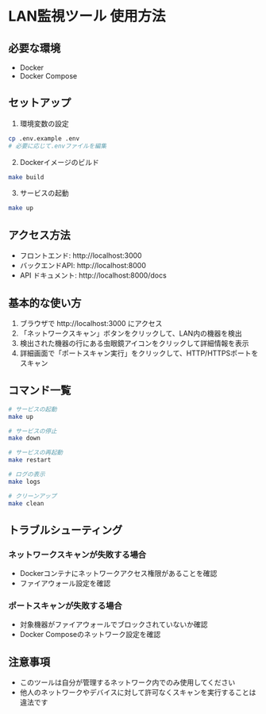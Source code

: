 # LAN監視ツール 使用方法

## 必要な環境

- Docker
- Docker Compose

## セットアップ

1. 環境変数の設定
```bash
cp .env.example .env
# 必要に応じて.envファイルを編集
```

2. Dockerイメージのビルド
```bash
make build
```

3. サービスの起動
```bash
make up
```

## アクセス方法

- フロントエンド: http://localhost:3000
- バックエンドAPI: http://localhost:8000
- API ドキュメント: http://localhost:8000/docs

## 基本的な使い方

1. ブラウザで http://localhost:3000 にアクセス
2. 「ネットワークスキャン」ボタンをクリックして、LAN内の機器を検出
3. 検出された機器の行にある虫眼鏡アイコンをクリックして詳細情報を表示
4. 詳細画面で「ポートスキャン実行」をクリックして、HTTP/HTTPSポートをスキャン

## コマンド一覧

```bash
# サービスの起動
make up

# サービスの停止
make down

# サービスの再起動
make restart

# ログの表示
make logs

# クリーンアップ
make clean
```

## トラブルシューティング

### ネットワークスキャンが失敗する場合

- Dockerコンテナにネットワークアクセス権限があることを確認
- ファイアウォール設定を確認

### ポートスキャンが失敗する場合

- 対象機器がファイアウォールでブロックされていないか確認
- Docker Composeのネットワーク設定を確認

## 注意事項

- このツールは自分が管理するネットワーク内でのみ使用してください
- 他人のネットワークやデバイスに対して許可なくスキャンを実行することは違法です